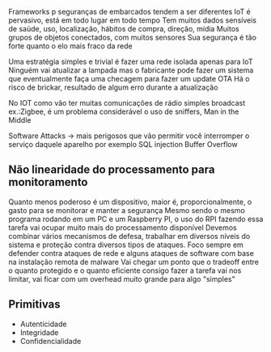 Frameworks p seguranças de embarcados tendem a ser diferentes 
IoT é pervasivo, está em todo lugar em todo tempo
	Tem muitos dados sensíveis de saúde, uso, localização, hábitos de compra, direção, mídia
Muitos grupos de objetos conectados, com muitos sensores
	Sua segurança é tão forte quanto o elo mais fraco da rede

Uma estratégia simples e trivial é fazer uma rede isolada apenas para IoT
Ninguém vai atualizar a lampada mas o fabricante pode fazer um sistema que eventualmente faça uma checagem para fazer um update OTA
	Há o risco de brickar, resultado de algum erro durante a atualização
	
No IOT como vão ter muitas comunicações de rádio simples broadcast ex.:Zigbee, é um problema considerável o uso de sniffers, Man in the Middle

Software Attacks -> mais perigosos que vão permitir você interromper o serviço daquele aparelho por exemplo
	SQL injection
	Buffer Overflow

## Não linearidade do processamento para monitoramento
Quanto menos poderoso é um dispositivo, maior é, proporcionalmente, o gasto para se monitorar e manter a segurança
	Mesmo sendo o mesmo programa rodando em um PC e um Raspberry PI, o uso do RPI fazendo essa tarefa vai ocupar muito mais do processamento disponível
Devemos combinar vários mecanismos de defesa, trabalhar em diversos níveis do sistema e proteção contra diversos tipos de ataques.
Foco sempre em defender contra ataques de rede e alguns ataques de software com base na instalação remota de malware
Vai chegar um ponto que o tradeoff entre o quanto protegido e o quanto eficiente consigo fazer a tarefa vai nos limitar, vai ficar com um overhead muito grande para algo "simples"
## Primitivas
- Autenticidade
- Integridade
- Confidencialidade


